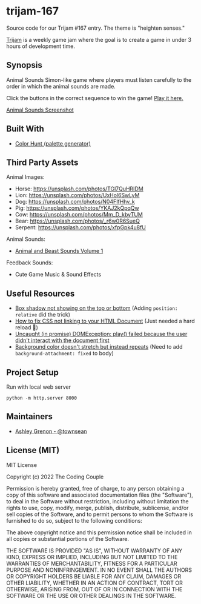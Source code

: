 # trijam-167
Source code for our Trijam #167 entry. The theme is "heighten senses."

[Trijam](https://itch.io/jam/trijam-167) is a weekly game jam where the goal is to create a game in under 3 hours of development time. 

## Synopsis

Animal Sounds Simon-like game where players must listen carefully to the order in which the animal sounds are made. 

Click the buttons in the correct sequence to win the game! [Play it here.](https://thecodingcouple.github.io/trijam-167/)

[Animal Sounds Screenshot](images/screenshot1.png)

## Built With

* [Color Hunt (palette generator)](https://colorhunt.co/palette/125b50f8b400faf5e4ff6363)

## Third Party Assets

Animal Images:
* Horse: https://unsplash.com/photos/TGl7QuHRIDM
* Lion: https://unsplash.com/photos/UxHol6SwLyM
* Dog: https://unsplash.com/photos/N04FIfHhv_k
* Pig: https://unsplash.com/photos/YKAJ2kQpqQw
* Cow: https://unsplash.com/photos/Mm_D_kbvTUM
* Bear: https://unsplash.com/photos/_r6w0R6SueQ
* Serpent: https://unsplash.com/photos/xfpGpk4u8fU

Animal Sounds:
* [Animal and Beast Sounds Volume 1](https://assetstore.unity.com/packages/audio/sound-fx/animals/beast-animal-sounds-176517)

Feedback Sounds:
* Cute Game Music & Sound Effects

## Useful Resources

* [Box shadow not showing on the top or bottom](https://stackoverflow.com/questions/14818780/box-shadow-not-showing-on-the-top-or-bottom) (Adding `position: relative` did the trick)
* [How to fix CSS not linking to your HTML Document](https://sebhastian.com/css-not-linking-html/) (Just needed a hard reload :facepalm:) 
* [Uncaught (in promise) DOMException: play() failed because the user didn't interact with the document first](https://stackoverflow.com/questions/49930680/how-to-handle-uncaught-in-promise-domexception-play-failed-because-the-use)
* [Background color doesn't stretch but instead repeats](https://stackoverflow.com/questions/2869212/css3-gradient-background-set-on-body-doesnt-stretch-but-instead-repeats) (Need to add `background-attachment: fixed` to body)

## Project Setup

Run with local web server

```
python -m http.server 8000
```

## Maintainers

* [Ashley Grenon - @townsean](https://github.com/townsean)

## License (MIT)

MIT License

Copyright (c) 2022 The Coding Couple

Permission is hereby granted, free of charge, to any person obtaining a copy of this software and associated documentation files (the "Software"), to deal in the Software without restriction, including without limitation the rights to use, copy, modify, merge, publish, distribute, sublicense, and/or sell copies of the Software, and to permit persons to whom the Software is furnished to do so, subject to the following conditions:

The above copyright notice and this permission notice shall be included in all copies or substantial portions of the Software.

THE SOFTWARE IS PROVIDED "AS IS", WITHOUT WARRANTY OF ANY KIND, EXPRESS OR IMPLIED, INCLUDING BUT NOT LIMITED TO THE WARRANTIES OF MERCHANTABILITY, FITNESS FOR A PARTICULAR PURPOSE AND NONINFRINGEMENT. IN NO EVENT SHALL THE AUTHORS OR COPYRIGHT HOLDERS BE LIABLE FOR ANY CLAIM, DAMAGES OR OTHER LIABILITY, WHETHER IN AN ACTION OF CONTRACT, TORT OR OTHERWISE, ARISING FROM, OUT OF OR IN CONNECTION WITH THE SOFTWARE OR THE USE OR OTHER DEALINGS IN THE SOFTWARE.
